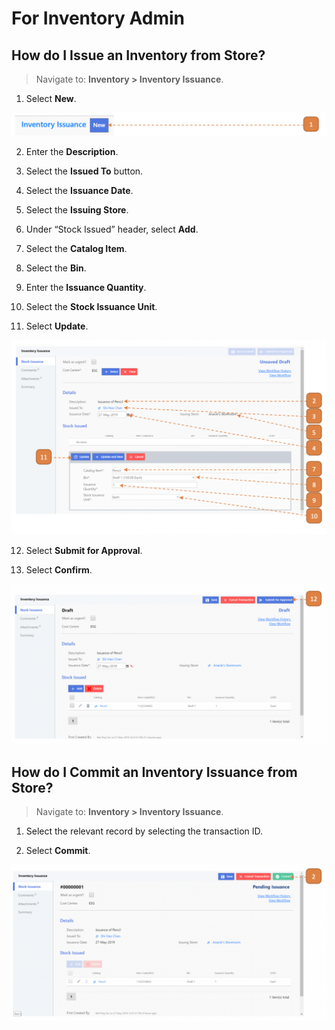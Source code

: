 # For Inventory Admin

## How do I Issue an Inventory from Store?

> Navigate to: **Inventory > Inventory Issuance**.

1. Select **New**.

![](images/IIFIA.png "IIFIA")

2. Enter the **Description**.

3. Select the **Issued To** button.

4. Select the **Issuance Date**.

5. Select the **Issuing Store**.

6. Under “Stock Issued” header, select **Add**.

7. Select the **Catalog Item**.

8. Select the **Bin**.

9. Enter the **Issuance Quantity**.

10. Select the **Stock Issuance Unit**.
11. Select **Update**.

![](images/IIFIA2.png "IIFIA2")

12. Select **Submit for Approval**.

13. Select **Confirm**.

![](images/IIFIA3.png "IIFIA3")


## How do I Commit an Inventory Issuance from Store?

> Navigate to: **Inventory > Inventory Issuance**.

1. Select the relevant record by selecting the transaction ID.

2. Select **Commit**.

![](images/IIFIA4.png "IIFIA4")